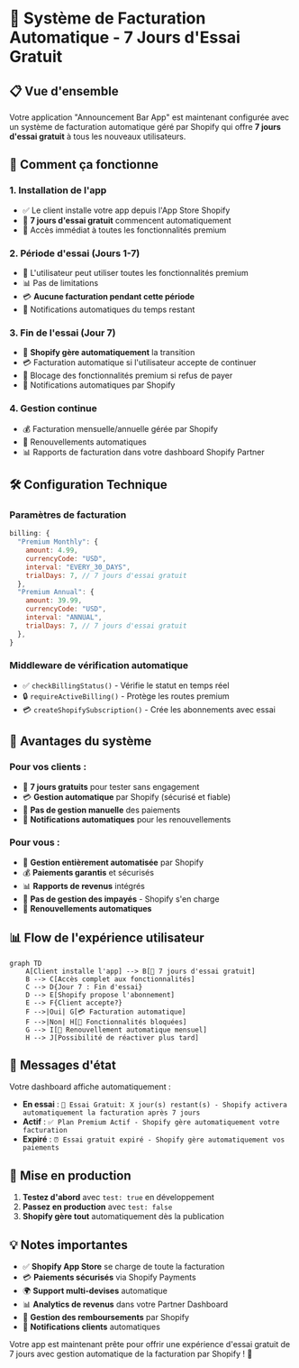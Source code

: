 # 🎁 Système de Facturation Automatique - 7 Jours d'Essai Gratuit

## 📋 Vue d'ensemble

Votre application "Announcement Bar App" est maintenant configurée avec un système de facturation automatique géré par Shopify qui offre **7 jours d'essai gratuit** à tous les nouveaux utilisateurs.

## 🔄 Comment ça fonctionne

### 1. Installation de l'app
- ✅ Le client installe votre app depuis l'App Store Shopify
- 🎁 **7 jours d'essai gratuit** commencent automatiquement
- 🚀 Accès immédiat à toutes les fonctionnalités premium

### 2. Période d'essai (Jours 1-7)
- 🎯 L'utilisateur peut utiliser toutes les fonctionnalités premium
- 📊 Pas de limitations
- 💳 **Aucune facturation pendant cette période**
- 🔔 Notifications automatiques du temps restant

### 3. Fin de l'essai (Jour 7)
- 🤖 **Shopify gère automatiquement** la transition
- 💳 Facturation automatique si l'utilisateur accepte de continuer
- 🚫 Blocage des fonctionnalités premium si refus de payer
- 📧 Notifications automatiques par Shopify

### 4. Gestion continue
- 💰 Facturation mensuelle/annuelle gérée par Shopify
- 🔄 Renouvellements automatiques
- 📊 Rapports de facturation dans votre dashboard Shopify Partner

## 🛠️ Configuration Technique

### Paramètres de facturation
```javascript
billing: {
  "Premium Monthly": {
    amount: 4.99,
    currencyCode: "USD",
    interval: "EVERY_30_DAYS",
    trialDays: 7, // 7 jours d'essai gratuit
  },
  "Premium Annual": {
    amount: 39.99,
    currencyCode: "USD", 
    interval: "ANNUAL",
    trialDays: 7, // 7 jours d'essai gratuit
  },
}
```

### Middleware de vérification automatique
- ✅ `checkBillingStatus()` - Vérifie le statut en temps réel
- 🔒 `requireActiveBilling()` - Protège les routes premium
- 💳 `createShopifySubscription()` - Crée les abonnements avec essai

## 🎯 Avantages du système

### Pour vos clients :
- 🎁 **7 jours gratuits** pour tester sans engagement
- 💳 **Gestion automatique** par Shopify (sécurisé et fiable)
- 🔄 **Pas de gestion manuelle** des paiements
- 📧 **Notifications automatiques** pour les renouvellements

### Pour vous :
- 🤖 **Gestion entièrement automatisée** par Shopify
- 💰 **Paiements garantis** et sécurisés
- 📊 **Rapports de revenus** intégrés
- 🚫 **Pas de gestion des impayés** - Shopify s'en charge
- 🔄 **Renouvellements automatiques**

## 📊 Flow de l'expérience utilisateur

```mermaid
graph TD
    A[Client installe l'app] --> B[🎁 7 jours d'essai gratuit]
    B --> C[Accès complet aux fonctionnalités]
    C --> D{Jour 7 : Fin d'essai}
    D --> E[Shopify propose l'abonnement]
    E --> F{Client accepte?}
    F -->|Oui| G[💳 Facturation automatique]
    F -->|Non| H[🚫 Fonctionnalités bloquées]
    G --> I[🔄 Renouvellement automatique mensuel]
    H --> J[Possibilité de réactiver plus tard]
```

## 🔔 Messages d'état

Votre dashboard affiche automatiquement :

- **En essai** : `🎁 Essai Gratuit: X jour(s) restant(s) - Shopify activera automatiquement la facturation après 7 jours`
- **Actif** : `✅ Plan Premium Actif - Shopify gère automatiquement votre facturation`  
- **Expiré** : `⏰ Essai gratuit expiré - Shopify gère automatiquement vos paiements`

## 🚀 Mise en production

1. **Testez d'abord** avec `test: true` en développement
2. **Passez en production** avec `test: false` 
3. **Shopify gère tout** automatiquement dès la publication

## 💡 Notes importantes

- ✅ **Shopify App Store** se charge de toute la facturation
- 💳 **Paiements sécurisés** via Shopify Payments
- 🌍 **Support multi-devises** automatique
- 📊 **Analytics de revenus** dans votre Partner Dashboard
- 🔄 **Gestion des remboursements** par Shopify
- 📧 **Notifications clients** automatiques

Votre app est maintenant prête pour offrir une expérience d'essai gratuit de 7 jours avec gestion automatique de la facturation par Shopify ! 🎉

